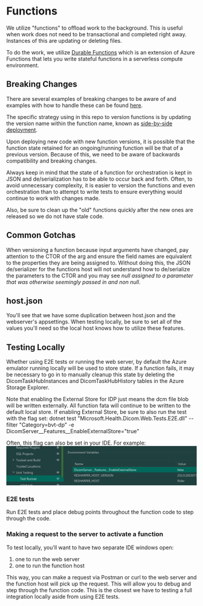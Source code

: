 # Functions

We utilize "functions" to offload work to the background. This is useful when work does not need to be transactional
and completed right away. Instances of this are updating or deleting files.

To do the work, we utilize [Durable Functions](https://learn.microsoft.com/en-us/azure/azure-functions/durable/) which is an extension of Azure Functions that lets you write stateful functions in a serverless compute environment.

## Breaking Changes
There are several examples of breaking changes to be aware of and examples with how to handle these can be found
[here](https://learn.microsoft.com/en-us/azure/azure-functions/durable/durable-functions-versioning?tabs=csharp#how-to-handle-breaking-changes).

The specific strategy using in this repo to version functions is by updating the version name within the function
name, known as [side-by-side deployment](https://learn.microsoft.com/en-us/azure/azure-functions/durable/durable-functions-versioning?tabs=csharp#side-by-side-deployments).

Upon deploying new code with new function versions, it is possible that the function state retained for an
ongoing/running function will be that of a previous version. Because of this, we need to be aware of backwards
compatibility and breaking changes.

Always keep in mind that the state of a function for orchestration is kept in JSON and de/serialization has to be
able to occur back and forth. Often, to avoid unnecessary complexity, it is easier to version the functions and
even orchestration than to attempt to write tests to ensure everything would continue to work with changes made.

Also, be sure to clean up the "old" functions quickly after the new ones are released so we do not have stale code.

## Common Gotchas

When versioning a function because input arguments have changed, pay attention to the CTOR of the arg and ensure the
field names are equivalent to the properties they are being assigned to. Without doing this, the JSON de/serializer
for the functions host will not understand how to de/serialize the parameters to the CTOR and you may see *null
assigned to a parameter that was otherwise seemingly passed in and non null*.

## host.json
You'll see that we have some duplication between host.json and the webserver's appsettings. When testing locally, be
sure to set all of the values you'll need so the local host knows how to utilize these features.

## Testing Locally

Whether using E2E tests or running the web server, by default the Azure emulator running locally will be used to
store state. If a function fails, it may be necessary to go in to manually cleanup this state by deleting the
DicomTaskHubInstances and DicomTaskHubHistory tables in the Azure Storage Explorer.

Note that enabling the External Store for IDP just means the dcm file blob will be written externally. All function
fata will continue to be written to the default local store.
If enabling External Store, be sure to also run the test with the flag set:
dotnet test "Microsoft.Health.Dicom.Web.Tests.E2E.dll" --filter "Category=bvt-dp" -e DicomServer__Features__EnableExternalStore="true"

Often, this flag can also be set in your IDE. For example:
![img.png](img.png)

### E2E tests

Run E2E tests and place debug points throughout the function code to step through the code.

### Making a request to the server to activate a function

To test locally, you'll want to have two separate IDE windows open:
1. one to run the web server
2. one to run the function host

This way, you can make a request via Postman or curl to the web server and the function host will pick up the request.
This will allow you to debug and step through the function code. This is the closest we have to testing a full
integration locally aside from using E2E tests.
